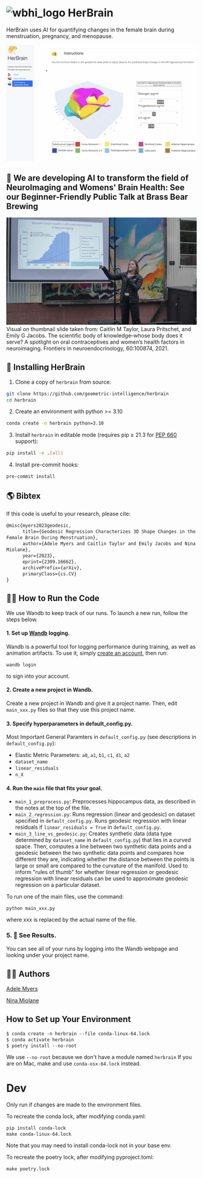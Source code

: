 # ![wbhi_logo](https://github.com/user-attachments/assets/a39881aa-ccce-4954-abf4-209abbfd61ef) HerBrain
HerBrain uses AI for quantifying changes in the female brain during menstruation, pregnancy, and menopause.

[![Demo](/images/HerBrainDemo_thumbnail.png)](https://youtu.be/zUucJbwaaO4)

## 🎤 We are developing AI to transform the field of NeuroImaging and Womens' Brain Health: See our Beginner-Friendly Public Talk at Brass Bear Brewing ##

[![BBB Talk](/images/bbb_thumbnail.png)](https://youtu.be/BsdNQUcwb1M)
Visual on thumbnail slide taken from: Caitlin M Taylor, Laura Pritschet, and Emily G Jacobs. The scientific body of knowledge–whose body does it serve? A spotlight on oral contraceptives and women’s health factors in neuroimaging. Frontiers in neuroendocrinology, 60:100874, 2021.

## 🤖 Installing HerBrain

1. Clone a copy of `herbrain` from source:
```bash
git clone https://github.com/geometric-intelligence/herbrain
cd herbrain
```
2. Create an environment with python >= 3.10
```bash
conda create -n herbrain python=3.10
```
3. Install `herbrain` in editable mode (requires pip ≥ 21.3 for [PEP 660](https://peps.python.org/pep-0610/) support):
```bash
pip install -e .[all]
```
4. Install pre-commit hooks:
```bash
pre-commit install
```

## 🌎 Bibtex ##
If this code is useful to your research, please cite:

```
@misc{myers2023geodesic,
      title={Geodesic Regression Characterizes 3D Shape Changes in the Female Brain During Menstruation},
      author={Adele Myers and Caitlin Taylor and Emily Jacobs and Nina Miolane},
      year={2023},
      eprint={2309.16662},
      archivePrefix={arXiv},
      primaryClass={cs.CV}
}
```

## 🏃‍♀️ How to Run the Code ##

We use Wandb to keep track of our runs. To launch a new run, follow the steps below.

#### 1. Set up [Wandb](https://wandb.ai/home) logging.

Wandb is a powerful tool for logging performance during training, as well as animation artifacts. To use it, simply [create an account](https://wandb.auth0.com/login?state=hKFo2SBNb0U4SjE0ZWN3OGZtbTlJWTRpYkNmU0dUTWZKSDk3Y6FupWxvZ2luo3RpZNkgODhWd254WW1zdG51RTREd0pWOGVKWVVzZkVOZ0dydGqjY2lk2SBWU001N1VDd1Q5d2JHU3hLdEVER1FISUtBQkhwcHpJdw&client=VSM57UCwT9wbGSxKtEDGQHIKABHppzIw&protocol=oauth2&nonce=dEZVS3dvYXFVSjdjZFFGdw%3D%3D&redirect_uri=https%3A%2F%2Fapi.wandb.ai%2Foidc%2Fcallback&response_mode=form_post&response_type=id_token&scope=openid%20profile%20email&signup=true), then run:
```
wandb login
```
to sign into your account.

#### 2. Create a new project in Wandb.

Create a new project in Wandb and give it a project name. Then, edit `main_xxx.py` files so that they use this project name.

#### 3. Specify hyperparameters in default_config.py.

Most Important General Paramters in `default_config.py` (see descriptions in `default_config.py`):

- Elastic Metric Parameters: `a0`, `a1`, `b1`, `c1`, `d1`, `a2`
- `dataset_name`
- `linear_residuals`
- `n_X`

#### 4. Run the `main` file that fits your goal.

- `main_1_preprocess.py`: Preprocesses hippocampus data, as described in the notes at the top of the file.
- `main_2_regression.py`: Runs regression (linear and geodesic) on dataset specified in `default_config.py`. Runs geodesic regression with linear residuals if `linear_residuals = True` in `default_config.py`.
- `main_3_line_vs_geodesic.py`: Creates synthetic data (data type determined by `dataset_name` in `default_config.py`) that lies in a curved space. Then, computes a line between two synthetic data points and a geodesic between the two synthetic data points and compares how different they are, indicating whether the distance between the points is large or small are compared to the curvature of the manifold. Used to inform "rules of thumb" for whether linear regression or geodesic regression with linear residuals can be used to approximate geodesic regression on a particular dataset.

To run one of the main files, use the command:
```
python main_xxx.py
```

where xxx is replaced by the actual name of the file.

### 5. 👀 See Results.

You can see all of your runs by logging into the Wandb webpage and looking under your project name.

## 👩‍🔧 Authors ##
[Adele Myers](https://ahma2017.wixsite.com/adelemyers)

[Nina Miolane](https://www.ninamiolane.com/)

## How to Set up Your Environment

```shell
$ conda create -n herbrain --file conda-linux-64.lock
$ conda activate herbrain
$ poetry install --no-root
```
We use `--no-root` because we don't have a module named `herbrain`
If you are on Mac, make and use `conda-osx-64.lock` instead.

# Dev

Only run if changes are made to the environment files.

To recreate the conda lock, after modifying conda.yaml:
```shell
pip install conda-lock
make conda-linux-64.lock
```
Note that you may need to install conda-lock not in your base env.

To recreate the poetry lock, after modifying pyproject.toml:
```shell
make poetry.lock
```

